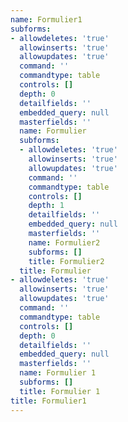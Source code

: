 ```yaml
---
name: Formulier1
subforms:
- allowdeletes: 'true'
  allowinserts: 'true'
  allowupdates: 'true'
  command: ''
  commandtype: table
  controls: []
  depth: 0
  detailfields: ''
  embedded_query: null
  masterfields: ''
  name: Formulier
  subforms:
  - allowdeletes: 'true'
    allowinserts: 'true'
    allowupdates: 'true'
    command: ''
    commandtype: table
    controls: []
    depth: 1
    detailfields: ''
    embedded_query: null
    masterfields: ''
    name: Formulier2
    subforms: []
    title: Formulier2
  title: Formulier
- allowdeletes: 'true'
  allowinserts: 'true'
  allowupdates: 'true'
  command: ''
  commandtype: table
  controls: []
  depth: 0
  detailfields: ''
  embedded_query: null
  masterfields: ''
  name: Formulier 1
  subforms: []
  title: Formulier 1
title: Formulier1
---
```

